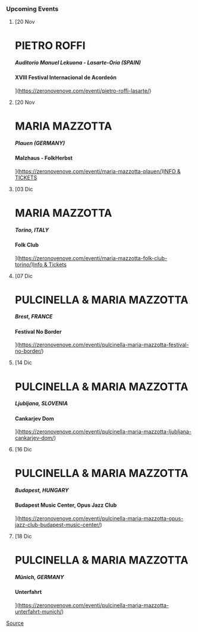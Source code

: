 ### Upcoming Events

1.  [20 Nov
    
    PIETRO ROFFI
    ============
    
    ##### Auditorio Manuel Lekuona - Lasarte-Oria (SPAIN)
    
    #### XVIII Festival Internacional de Acordeón
    
    ](https://zeronovenove.com/eventi/pietro-roffi-lasarte/)
2.  [20 Nov
    
    MARIA MAZZOTTA
    ==============
    
    ##### Plauen (GERMANY)
    
    #### Malzhaus - FolkHerbst
    
    ](https://zeronovenove.com/eventi/maria-mazzotta-plauen/)[INFO & TICKETS](https://www.eventim.de/eventseries/maria-mazotta-2985773/)
3.  [03 Dic
    
    MARIA MAZZOTTA
    ==============
    
    ##### Torino, ITALY
    
    #### Folk Club
    
    ](https://zeronovenove.com/eventi/maria-mazzotta-folk-club-torino/)[Info & Tickets](https://www.folkclub.it/it/concerti/26/maria-mazzotta/)
4.  [07 Dic
    
    PULCINELLA & MARIA MAZZOTTA
    ===========================
    
    ##### Brest, FRANCE
    
    #### Festival No Border
    
    ](https://zeronovenove.com/eventi/pulcinella-maria-mazzotta-festival-no-border/)
5.  [14 Dic
    
    PULCINELLA & MARIA MAZZOTTA
    ===========================
    
    ##### Ljubljana, SLOVENIA
    
    #### Cankarjev Dom
    
    ](https://zeronovenove.com/eventi/pulcinella-maria-mazzotta-ljubljana-cankarjev-dom/)
6.  [16 Dic
    
    PULCINELLA & MARIA MAZZOTTA
    ===========================
    
    ##### Budapest, HUNGARY
    
    #### Budapest Music Center, Opus Jazz Club
    
    ](https://zeronovenove.com/eventi/pulcinella-maria-mazzotta-opus-jazz-club-budapest-music-center/)
7.  [18 Dic
    
    PULCINELLA & MARIA MAZZOTTA
    ===========================
    
    ##### Münich, GERMANY
    
    #### Unterfahrt
    
    ](https://zeronovenove.com/eventi/pulcinella-maria-mazzotta-unterfahrt-munich/)

[Source](https://zeronovenove.com/event-listing/)